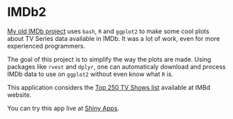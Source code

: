 # IMDb2

[My old IMDb project](https://github.com/mnunes/IMDb/) uses `bash`, `R` and `ggplot2` to make some cool plots about TV Series data available in IMDb. It was a lot of work, even for more experienced programmers.

The goal of this project is to simplify the way the plots are made. Using packages like `rvest` and `dplyr`, one can automaticaly download and process IMDb data to use on `ggplot2` without even know what `R` is.

This application considers the [Top 250 TV Shows list](http://www.imdb.com/chart/toptv/) available at IMBd website.

You can try this app live at [Shiny Apps](https://marcusnunes.shinyapps.io/IMDb2/).